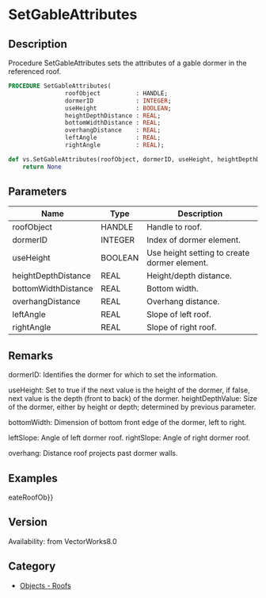 # SetGableAttributes

## Description
Procedure SetGableAttributes sets the attributes of a gable dormer in the referenced roof.

```pascal
PROCEDURE SetGableAttributes(
				roofObject          : HANDLE;
				dormerID            : INTEGER;
				useHeight           : BOOLEAN;
				heightDepthDistance : REAL;
				bottomWidthDistance : REAL;
				overhangDistance    : REAL;
				leftAngle           : REAL;
				rightAngle          : REAL);
```

```python
def vs.SetGableAttributes(roofObject, dormerID, useHeight, heightDepthDistance, bottomWidthDistance, overhangDistance, leftAngle, rightAngle):
    return None
```

## Parameters
|Name|Type|Description|
|---|---|---|
|roofObject|HANDLE|Handle to roof.|
|dormerID|INTEGER|Index of dormer element.|
|useHeight|BOOLEAN|Use height setting to create dormer element.|
|heightDepthDistance|REAL|Height/depth distance.|
|bottomWidthDistance|REAL|Bottom width.|
|overhangDistance|REAL|Overhang distance.|
|leftAngle|REAL|Slope of left roof.|
|rightAngle|REAL|Slope of right roof.|

## Remarks
dormerID: Identifies the dormer for which to set the information.

useHeight: Set to true if the next value is the height of the dormer, if false, next value is the depth (front to back) of the dormer.
heightDepthValue: Size of the dormer, either by height or depth; determined by previous parameter.

bottomWidth: Dimension of bottom front edge of the dormer, left to right.

leftSlope: Angle of left dormer roof.
rightSlope: Angle of right dormer roof.

overhang: Distance roof projects past dormer walls.

## Examples
eateRoofOb}}

## Version
Availability: from VectorWorks8.0

## Category
* [Objects - Roofs](../Categories/Objects%20-%20Roofs.md)
